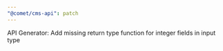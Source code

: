 ```yaml
---
"@comet/cms-api": patch
---
```


API Generator: Add missing return type function for integer fields in input type
